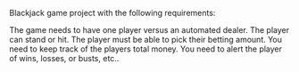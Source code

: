 Blackjack game project with the following requirements:

The game needs to have one player versus an automated dealer.
The player can stand or hit.
The player must be able to pick their betting amount.
You need to keep track of the players total money.
You need to alert the player of wins, losses, or busts, etc..
